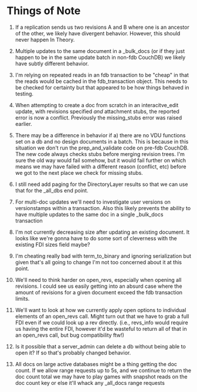 Things of Note
===


1. If a replication sends us two revisions A and B where one is an
   ancestor of the other, we likely have divergent behavior. However,
   this should never happen In Theory.

2. Multiple updates to the same document in a _bulk_docs (or if they
   just happen to be in the same update batch in non-fdb CouchDB)
   we likely have subtly different behavior.

3. I'm relying on repeated reads in an fdb transaction to be "cheap"
   in that the reads would be cached in the fdb_transaction object.
   This needs to be checked for certainty but that appeared to
   be how things behaved in testing.

4. When attempting to create a doc from scratch in an interacitve_edit
   update, with revisions specified *and* attachment stubs, the reported
   error is now a conflict. Previously the missing_stubs error was
   raised earlier.

5. There may be a difference in behavior if a) there are no VDU functions
   set on a db and no design documents in a batch. This is because in
   this situation we don't run the prep_and_validate code on pre-fdb
   CouchDB. The new code always checks stubs before merging revision trees.
   I'm sure the old way would fail somehow, but it would fail further on
   which means we may have failed with a different reason (conflict, etc)
   before we got to the next place we check for missing stubs.

6. I still need add paging for the DirectoryLayer results so that we
   can use that for the _all_dbs end point.

7. For multi-doc updates we'll need to investigate user versions on
   versionstamps within a transaction. Also this likely prevents the
   ability to have multiple updates to the same doc in a single
   _bulk_docs transaction

8. I'm not currently decreasing size after updating an existing document.
   It looks like we're gonna have to do some sort of cleverness with the
   existing FDI sizes field maybe?

9. I'm cheating really bad with term_to_binary and ignoring serialization
   but given that's all going to change I'm not too concerned about it
   at this point.

10. We'll need to think harder on open_revs, especially when opening all
    revisions. I could see us easily getting into an absurd case where the
    amount of revisions for a given document exceed the fdb transaction
    limits.

11. We'll want to look at how we currently apply open options to individual
    elements of an open_revs call. Might turn out that we have to grab a
    full FDI even if we could look up a rev directly. (i.e., revs_info
    would require us having the entire FDI, however it'd be wasteful to return
    all of that in an open_revs call, but bug compatibility ftw!)

12. Is it possible that a server_admin can delete a db without being able
    to open it? If so that's probably changed behavior.

13. All docs on large active databases might be a thing getting the doc
    count. If we allow range requests up to 5s, and we continue to return
    the doc count total we may have to play games with snapshot reads on
    the doc count key or else it'll whack any _all_docs range requests
